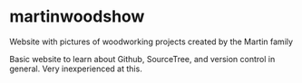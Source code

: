 # martinwoodshow
Website with pictures of woodworking projects created by the Martin family

Basic website to learn about Github, SourceTree, and version control in general.  Very inexperienced at this.
